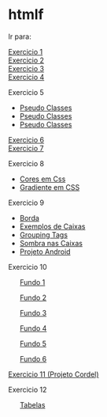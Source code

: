 # htmlf
 
Ir para:

<a href="https://jsa04.github.io/htmlf/ex001">Exercicio 1</a><br>
<a href="https://jsa04.github.io/htmlf/ex002">Exercicio 2</a><br>
<a href="https://jsa04.github.io/htmlf/ex003">Exercicio 3</a><br>
<a href="https://jsa04.github.io/htmlf/ex004">Exercicio 4</a><br>
<p>Exercicio 5</p>
<ul>
    <li><a href="https://jsa04.github.io/htmlf/ex005/pseudo_classes.html">Pseudo Classes</a></li>
    <li><a href="https://jsa04.github.io/htmlf/ex005/pseudo_elementos.html">Pseudo Classes</a></li>
    <li><a href="https://jsa04.github.io/htmlf/ex005/seletores_personalizados.html">Pseudo Classes</a></li>
</ul>
<a href="https://jsa04.github.io/htmlf/ex006">Exercicio 6</a><br>
<a href="https://jsa04.github.io/htmlf/ex007/estilos.html">Exercicio 7</a><br>
<p>Exercicio 8</p>
<ul>
    <li><a href="https://jsa04.github.io/htmlf/ex008/cores_em_css.html">Cores em Css</a></li>
    <li><a href="https://jsa04.github.io/htmlf/ex008/gradiente_em_css.html">Gradiente em CSS</a></li>
</ul>
<p>Exercicio 9</p>
<ul>
    <li><a href="https://jsa04.github.io/htmlf/ex009/borda.html">Borda</a></li>
    <li><a href="https://jsa04.github.io/htmlf/ex009/exemplos_de_caixas.html">Exemplos de Caixas</a></li>
    <li><a href="https://jsa04.github.io/htmlf/ex009/grouping_tags.html">Grouping Tags</a></li>
    <li><a href="https://jsa04.github.io/htmlf/ex009/sombra_nas_caixas.html">Sombra nas Caixas</a></li>
    <li><a href="https://jsa04.github.io/htmlf/ex009/des/android-site.html">Projeto Android</a></li>
</ul>
<p>Exercicio 10</p>
<ul>
    <p><a href="https://jsa04.github.io/htmlf/ex010/fundo001.html">Fundo 1</a></p>
    <p><a href="https://jsa04.github.io/htmlf/ex010/fundo002.html">Fundo 2</a></p>
    <p><a href="https://jsa04.github.io/htmlf/ex010/fundo003.html">Fundo 3</a></p>
    <p><a href="https://jsa04.github.io/htmlf/ex010/fundo004.html">Fundo 4</a></p>
    <p><a href="https://jsa04.github.io/htmlf/ex010/fundo005.html">Fundo 5</a></p>
    <p><a href="https://jsa04.github.io/htmlf/ex010/fundo006.html">Fundo 6</a></p>
</ul>
<a href="https://jsa04.github.io/htmlf/ex011">Exercicio 11 (Projeto Cordel)</a><br>
<p>Exercicio 12</p>
<ul>
    <a href="https://jsa04.github.io/htmlf/ex012/tabelas.html">Tabelas<a>
</ul>